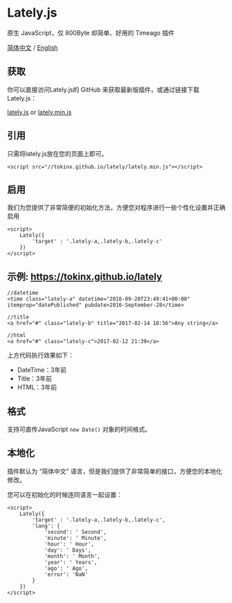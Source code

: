 # Lately.js

原生 JavaScript，仅 800Byte 却简单、好用的 Timeago 插件

[简体中文][3] / [English][3]

## 获取

你可以直接访问Lately.js的 GitHub 来获取最新版插件，或通过链接下载Lately.js：

[lately.js][1] or [lately.min.js][2]

## 引用

只需将lately.js放在您的页面上即可。

    <script src="//tokinx.github.io/lately/lately.min.js"></script>

## 启用

我们为您提供了非常简便的初始化方法，方便您对程序进行一些个性化设置并正确启用

    <script>
        Lately({
            'target' : '.lately-a,.lately-b,.lately-c'
        })
    </script>

## 示例: https://tokinx.github.io/lately

    //datetime
    <time class="lately-a" datetime="2016-09-28T23:49:41+00:00" itemprop="datePublished" pubdate>2016-September-28</time>

    //title
    <a href="#" class="lately-b" title="2017-02-14 18:56">Any string</a>

    //html
    <a href="#" class="lately-c">2017-02-12 21:39</a>

上方代码执行效果如下：

- DateTime：3年前
- Title：3年前
- HTML：3年前

## 格式

支持可直传JavaScript `new Date()` 对象的时间格式。

## 本地化

插件默认为 “简体中文” 语言，但是我们提供了非常简单的接口，方便您的本地化修改。

您可以在初始化的时候连同语言一起设置：

    <script>
        Lately({
            'target' : '.lately-a,.lately-b,.lately-c',
            'lang': {
                'second': ' Second',
                'minute': ' Minute',
                'hour': ' Hour',
                'day': ' Days',
                'month': ' Month',
                'year': ' Years',
                'ago': ' Ago',
                'error': 'NaN'
            }
        })
    </script>

  [1]: https://tokinx.github.io/lately/lately.js
  [2]: https://tokinx.github.io/lately/lately.min.js
  [3]: README-ZH.md
  [4]: README.md
